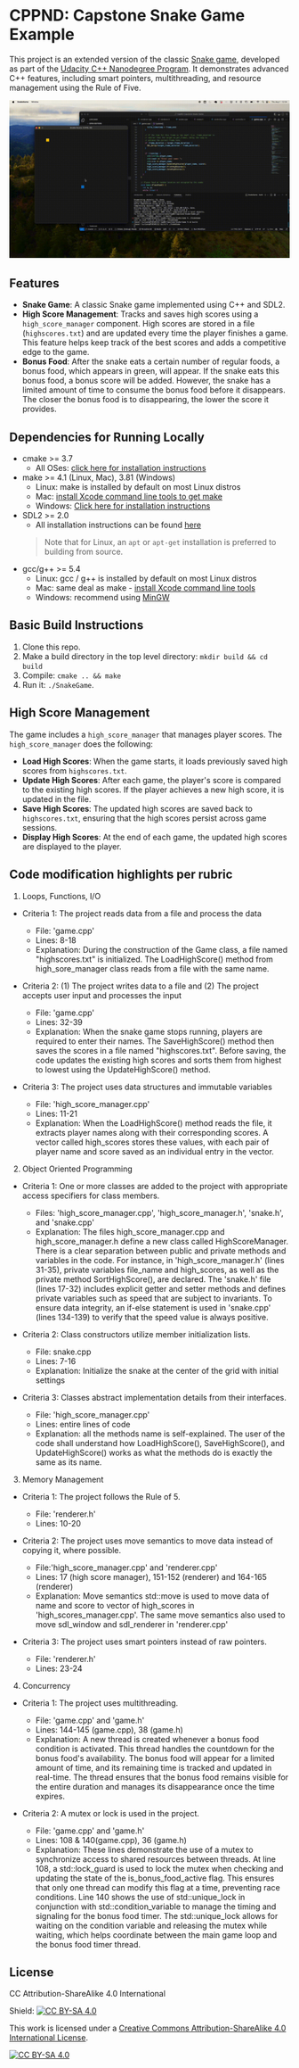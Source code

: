 # CPPND: Capstone Snake Game Example

This project is an extended version of the classic [Snake game](https://codereview.stackexchange.com/questions/212296/snake-game-in-c-with-sdl), developed as part of the [Udacity C++ Nanodegree Program](https://www.udacity.com/course/c-plus-plus-nanodegree--nd213). It demonstrates advanced C++ features, including smart pointers, multithreading, and resource management using the Rule of Five.

<img src="snake_game.gif"/>

## Features
- **Snake Game**: A classic Snake game implemented using C++ and SDL2.
- **High Score Management**: Tracks and saves high scores using a `high_score_manager` component. High scores are stored in a file (`highscores.txt`) and are updated every time the player finishes a game. This feature helps keep track of the best scores and adds a competitive edge to the game.
- **Bonus Food**: After the snake eats a certain number of regular foods, a bonus food, which appears in green, will appear. If the snake eats this bonus food, a bonus score will be added. However, the snake has a limited amount of time to consume the bonus food before it disappears. The closer the bonus food is to disappearing, the lower the score it provides.

## Dependencies for Running Locally

* cmake >= 3.7
  * All OSes: [click here for installation instructions](https://cmake.org/install/)
* make >= 4.1 (Linux, Mac), 3.81 (Windows)
  * Linux: make is installed by default on most Linux distros
  * Mac: [install Xcode command line tools to get make](https://developer.apple.com/xcode/features/)
  * Windows: [Click here for installation instructions](http://gnuwin32.sourceforge.net/packages/make.htm)
* SDL2 >= 2.0
  * All installation instructions can be found [here](https://wiki.libsdl.org/Installation)
  >Note that for Linux, an `apt` or `apt-get` installation is preferred to building from source. 
* gcc/g++ >= 5.4
  * Linux: gcc / g++ is installed by default on most Linux distros
  * Mac: same deal as make - [install Xcode command line tools](https://developer.apple.com/xcode/features/)
  * Windows: recommend using [MinGW](http://www.mingw.org/)

## Basic Build Instructions

1. Clone this repo.
2. Make a build directory in the top level directory: `mkdir build && cd build`
3. Compile: `cmake .. && make`
4. Run it: `./SnakeGame`.

## High Score Management

The game includes a `high_score_manager` that manages player scores. The `high_score_manager` does the following:
- **Load High Scores**: When the game starts, it loads previously saved high scores from `highscores.txt`.
- **Update High Scores**: After each game, the player's score is compared to the existing high scores. If the player achieves a new high score, it is updated in the file.
- **Save High Scores**: The updated high scores are saved back to `highscores.txt`, ensuring that the high scores persist across game sessions.
- **Display High Scores**: At the end of each game, the updated high scores are displayed to the player.

## Code modification highlights per rubric
1. Loops, Functions, I/O
* Criteria 1: The project reads data from a file and process the data
  * File: 'game.cpp'
  * Lines: 8-18
  * Explanation: During the construction of the Game class, a file named "highscores.txt" is initialized. The LoadHighScore() method from high_sore_manager class reads from a file with the same name.

* Criteria 2: (1) The project writes data to a file and (2) The project accepts user input and processes the input
  * File: 'game.cpp'
  * Lines: 32-39
  * Explanation: When the snake game stops running, players are required to enter their names. The SaveHighScore() method then saves the scores in a file named "highscores.txt". Before saving, the code updates the existing high scores and sorts them from highest to lowest using the UpdateHighScore() method.

* Criteria 3: The project uses data structures and immutable variables
  * File: 'high_score_manager.cpp'
  * Lines: 11-21
  * Explanation: When the LoadHighScore() method reads the file, it extracts player names along with their corresponding scores. A vector called high_scores stores these values, with each pair of player name and score saved as an individual entry in the vector.

2. Object Oriented Programming
* Criteria 1: One or more classes are added to the project with appropriate access specifiers for class members.
  * Files: 'high_score_manager.cpp', 'high_score_manager.h', 'snake.h', and 'snake.cpp'
  * Explanation: The files high_score_manager.cpp and high_score_manager.h define a new class called HighScoreManager. There is a clear separation between public and private methods and variables in the code. For instance, in 'high_score_manager.h' (lines 31-35), private variables file_name and high_scores, as well as the private method SortHighScore(), are declared. The 'snake.h' file (lines 17-32) includes explicit getter and setter methods and defines private variables such as speed that are subject to invariants. To ensure data integrity, an if-else statement is used in 'snake.cpp' (lines 134-139) to verify that the speed value is always positive.

* Criteria 2: Class constructors utilize member initialization lists.
  * File: snake.cpp
  * Lines: 7-16
  * Explanation: Initialize the snake at the center of the grid with initial settings

* Criteria 3: Classes abstract implementation details from their interfaces.
  * File: 'high_score_manager.cpp'
  * Lines: entire lines of code
  * Explanation: all the methods name is self-explained. The user of the code shall understand how LoadHighScore(), SaveHighScore(), and UpdateHighScore() works as what the methods do is exactly the same as its name.

3. Memory Management
* Criteria 1: The project follows the Rule of 5.
  * File: 'renderer.h'
  * Lines: 10-20

* Criteria 2: The project uses move semantics to move data instead of copying it, where possible.
  * File:'high_score_manager.cpp' and 'renderer.cpp'
  * Lines: 17 (high score manager), 151-152 (renderer) and 164-165 (renderer)
  * Explanation: Move semantics std::move is used to move data of name and score to vector of high_scores in 'high_scores_manager.cpp'. The same move semantics also used to move sdl_window and sdl_renderer in 'renderer.cpp'

* Criteria 3: The project uses smart pointers instead of raw pointers.
  * File: 'renderer.h'
  * Lines: 23-24

4. Concurrency
* Criteria 1: The project uses multithreading.
  * File: 'game.cpp' and 'game.h'
  * Lines: 144-145 (game.cpp), 38 (game.h)
  * Explanation: A new thread is created whenever a bonus food condition is activated. This thread handles the countdown for the bonus food's availability. The bonus food will appear for a limited amount of time, and its remaining time is tracked and updated in real-time. The thread ensures that the bonus food remains visible for the entire duration and manages its disappearance once the time expires.

* Criteria 2: A mutex or lock is used in the project.
  * File: 'game.cpp' and 'game.h'
  * Lines:  108 & 140(game.cpp), 36 (game.h)
  * Explanation: These lines demonstrate the use of a mutex to synchronize access to shared resources between threads. At line 108, a std::lock_guard is used to lock the mutex when checking and updating the state of the is_bonus_food_active flag. This ensures that only one thread can modify this flag at a time, preventing race conditions. Line 140 shows the use of std::unique_lock in conjunction with std::condition_variable to manage the timing and signaling for the bonus food timer. The std::unique_lock allows for waiting on the condition variable and releasing the mutex while waiting, which helps coordinate between the main game loop and the bonus food timer thread.

## License

CC Attribution-ShareAlike 4.0 International

Shield: [![CC BY-SA 4.0][cc-by-sa-shield]][cc-by-sa]

This work is licensed under a
[Creative Commons Attribution-ShareAlike 4.0 International License][cc-by-sa].

[![CC BY-SA 4.0][cc-by-sa-image]][cc-by-sa]

[cc-by-sa]: http://creativecommons.org/licenses/by-sa/4.0/
[cc-by-sa-image]: https://licensebuttons.net/l/by-sa/4.0/88x31.png
[cc-by-sa-shield]: https://img.shields.io/badge/License-CC%20BY--SA%204.0-lightgrey.svg
